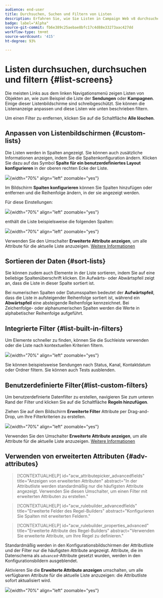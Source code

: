 ```yaml
---
audience: end-user
title: Durchsuchen, Suchen und Filtern von Listen
description: Erfahren Sie, wie Sie Listen in Campaign Web v8 durchsuchen und filtern
badge: label="Alpha"
source-git-commit: fb6e389c25aebae8bfc17c4d88e33273aac427dd
workflow-type: tm+mt
source-wordcount: '415'
ht-degree: 93%

---
```



# Listen durchsuchen, durchsuchen und filtern {#list-screens}

Die meisten Links aus dem linken Navigationsmenü zeigen Listen von Objekten an, wie zum Beispiel die Liste der **Sendungen** oder **Kampagnen**. Einige dieser Listenbildschirme sind schreibgeschützt. Sie können die Listenanzeige anpassen und diese Listen wie unten beschrieben filtern.

Um einen Filter zu entfernen, klicken Sie auf die Schaltfläche **Alle löschen**.

## Anpassen von Listenbildschirmen {#custom-lists}

Die Listen werden in Spalten angezeigt. Sie können auch zusätzliche Informationen anzeigen, indem Sie die Spaltenkonfiguration ändern. Klicken Sie dazu auf das Symbol **Spalte für ein benutzerdefiniertes Layout konfigurieren** in der oberen rechten Ecke der Liste.

![](assets/config-columns.png){width="70%" align="left" zoomable="yes"}

Im Bildschirm **Spalten konfigurieren** können Sie Spalten hinzufügen oder entfernen und die Reihenfolge ändern, in der sie angezeigt werden.

Für diese Einstellungen:

![](assets/columns.png){width="70%" align="left" zoomable="yes"}

enthält die Liste beispielsweise die folgenden Spalten:

![](assets/column-sample.png){width="70%" align="left" zoomable="yes"}

Verwenden Sie den Umschalter **Erweiterte Attribute anzeigen**, um alle Attribute für die aktuelle Liste anzuzeigen. [Weitere Informationen](#adv-attributes)

## Sortieren der Daten {#sort-lists}

Sie können zudem auch Elemente in der Liste sortieren, indem Sie auf eine beliebige Spaltenüberschrift klicken. Ein Aufwärts- oder Abwärtspfeil zeigt an, dass die Liste in dieser Spalte sortiert ist.

Bei numerischen Spalten oder Datumsspalten bedeutet der **Aufwärtspfeil**, dass die Liste in aufsteigender Reihenfolge sortiert ist, während ein **Abwärtspfeil** eine absteigende Reihenfolge kennzeichnet. Bei Zeichenfolge- oder alphanumerischen Spalten werden die Werte in alphabetischer Reihenfolge aufgeführt.

## Integrierte Filter {#list-built-in-filters}

Um Elemente schneller zu finden, können Sie die Suchleiste verwenden oder die Liste nach kontextuellen Kriterien filtern.

![](assets/filter.png){width="70%" align="left" zoomable="yes"}

Sie können beispielsweise Sendungen nach Status, Kanal, Kontaktdatum oder Ordner filtern. Sie können auch Tests ausblenden.

## Benutzerdefinierte Filter{#list-custom-filters}

Um benutzerdefinierte Datenfilter zu erstellen, navigieren Sie zum unteren Rand der Filter und klicken Sie auf die Schaltfläche **Regeln hinzufügen**.

Ziehen Sie auf dem Bildschirm **Erweiterte Filter** Attribute per Drag-and-Drop, um Ihre Filterkriterien zu erstellen.

![](assets/custom-filter.png){width="70%" align="left" zoomable="yes"}

Verwenden Sie den Umschalter **Erweiterte Attribute anzeigen**, um alle Attribute für die aktuelle Liste anzuzeigen. [Weitere Informationen](#adv-attributes)

## Verwenden von erweiterten Attributen {#adv-attributes}

>[!CONTEXTUALHELP]
>id="acw_attributepicker_advancedfields"
>title="Anzeigen von erweiterten Attributen"
>abstract="In der Attributliste werden standardmäßig nur die häufigsten Attribute angezeigt. Verwenden Sie diesen Umschalter, um einen Filter mit erweiterten Attributen zu erstellen."

>[!CONTEXTUALHELP]
>id="acw_rulebuilder_advancedfields"
>title="Erweiterte Felder des Regel-Builders"
>abstract="Konfigurieren Sie Spalten mit erweiterten Feldern."

>[!CONTEXTUALHELP]
>id="acw_rulebuilder_properties_advanced"
>title="Erweiterte Attribute des Regel-Builders"
>abstract="Verwenden Sie erweiterte Attribute, um Ihre Regel zu definieren."


Standardmäßig werden in den Konfigurationsbildschirmen der Attributliste und der Filter nur die häufigsten Attribute angezeigt. Attribute, die im Datenschema als `advanced`-Attribute gesetzt wurden, werden in den Konfigurationsbildern ausgeblendet.

Aktivieren Sie die **Erweiterte Attribute anzeigen** umschalten, um alle verfügbaren Attribute für die aktuelle Liste anzuzeigen: die Attributliste sofort aktualisiert wird.


![](assets/adv-toggle.png){width="70%" align="left" zoomable="yes"}
